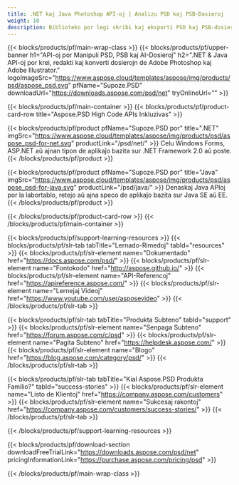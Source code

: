 ```yaml
---
title: .NET kaj Java Photoshop API-oj | Analizu PSD kaj PSB-Dosieroj
weight: 10
description: Biblioteko por legi skribi kaj eksporti PSD kaj PSB-dosierojn sur pluraj platformoj. Ekstraktu kaj manipulu tavolojn sen Photoshop instalita.
---
```


{{< blocks/products/pf/main-wrap-class >}}
{{< blocks/products/pf/upper-banner h1="API-oj por Manipuli PSD, PSB kaj AI-Dosieroj" h2=".NET & Java API-oj por krei, redakti kaj konverti dosierojn de Adobe Photoshop kaj Adobe Illustrator." logoImageSrc="https://www.aspose.cloud/templates/aspose/img/products/psd/aspose_psd.svg" pfName="Supoze.PSD" downloadUrl="https://downloads.aspose.com/psd/net" tryOnlineUrl="" >}}

{{< blocks/products/pf/main-container >}}
{{< blocks/products/pf/product-card-row title="Aspose.PSD High Code APIs Inkluzivas" >}}

{{< blocks/products/pf/product pfName="Supoze.PSD por" title=".NET" imgSrc="https://www.aspose.cloud/templates/aspose/img/products/psd/aspose_psd-for-net.svg" productLink="/psd/net/" >}}
Celu Windows Forms, ASP.NET aŭ ajnan tipon de aplikaĵo bazita sur .NET Framework 2.0 aŭ poste.
{{< /blocks/products/pf/product >}}

{{< blocks/products/pf/product pfName="Supoze.PSD por" title="Java" imgSrc="https://www.aspose.cloud/templates/aspose/img/products/psd/aspose_psd-for-java.svg" productLink="/psd/java/" >}}
Denaskaj Java APIoj por la labortablo, retejo aŭ ajna speco de aplikaĵo bazita sur Java SE aŭ EE.
{{< /blocks/products/pf/product >}}

{{< /blocks/products/pf/product-card-row >}}
{{< /blocks/products/pf/main-container >}}

{{< blocks/products/pf/support-learning-resources >}}
{{< blocks/products/pf/slr-tab tabTitle="Lernado-Rimedoj" tabId="resources" >}}
{{< blocks/products/pf/slr-element name="Dokumentado" href="https://docs.aspose.com/psd/" >}}
{{< blocks/products/pf/slr-element name="Fontokodo" href="http://aspose.github.io/" >}}
{{< blocks/products/pf/slr-element name="API-Referencoj" href="https://apireference.aspose.com/" >}}
{{< blocks/products/pf/slr-element name="Lernejaj Videoj" href="https://www.youtube.com/user/asposevideo" >}}
{{< /blocks/products/pf/slr-tab >}}

{{< blocks/products/pf/slr-tab tabTitle="Produkta Subteno" tabId="support" >}}
{{< blocks/products/pf/slr-element name="Senpaga Subteno" href="https://forum.aspose.com/c/psd" >}}
{{< blocks/products/pf/slr-element name="Pagita Subteno" href="https://helpdesk.aspose.com/" >}}
{{< blocks/products/pf/slr-element name="Blogo" href="https://blog.aspose.com/category/psd/" >}}
{{< /blocks/products/pf/slr-tab >}}

{{< blocks/products/pf/slr-tab tabTitle="Kial Aspose.PSD Produkta Familio?" tabId="success-stories" >}}
{{< blocks/products/pf/slr-element name="Listo de Klientoj" href="https://company.aspose.com/customers" >}}
{{< blocks/products/pf/slr-element name="Sukcesaj rakontoj" href="https://company.aspose.com/customers/success-stories/" >}}
{{< /blocks/products/pf/slr-tab >}}

{{< /blocks/products/pf/support-learning-resources >}}

{{< blocks/products/pf/download-section downloadFreeTrialLink="https://downloads.aspose.com/psd/net" pricingInformationLink="https://purchase.aspose.com/pricing/psd" >}}

{{< /blocks/products/pf/main-wrap-class >}}
